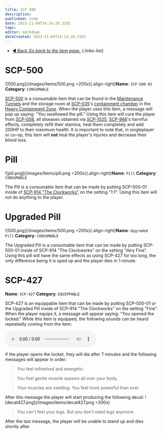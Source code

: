 ```yaml
---
title: SCP 500
description: 
published: true
date: 2023-11-04T14:14:20.319Z
tags: 
editor: markdown
dateCreated: 2023-11-04T14:14:20.319Z
---
```


- [:arrow_backward: Back *Go back to the item page.*](/en/game/items#items)
{.links-list}
# SCP-500
![500.png](/images/items/500.png =200x){.align-right}**Name**: `SCP-500-01`
**Category**: `CONSUMABLE`

[SCP-500](/en/game/scps/500) is a consumable item that can be found in the [Maintenance Tunnels](/en/game/rooms/106chamb) and the storage room at [SCP-035](/en/game/scps/035)'s [containment chamber](/en/game/rooms/035) in the [Heavy Containment Zone](/en/game/rooms/hcz). When the player uses this item, a message will pop up saying: "You swallowed the pill." Using this item will cure the player from [SCP-008](/en/game/rooms/008), all diseases obtained via [SCP-1025](/en/game/scps/1025), [SCP-966](/en/game/scps/966)'s harmful effects, completely refill their stamina, heal them completely and add 200HP to their maximum health. It is important to note that, in singleplayer or co-op, this item will **not** heal the player's injuries and decrease their blood loss.

# Pill
![pill.png](/images/items/pill.png =200x){.align-right}**Name**: `Pill`
**Category**: `CONSUMABLE`

The Pill is a consumable item that can be made by putting SCP-500-01 inside of [SCP-914 "The Clockworks"](/en/game/scps/914) on the setting "1:1". Using this item will not do anything to the player.

# Upgraded Pill
![500.png](/images/items/500.png =200x){.align-right}**Name**: `Upgraded Pill`
**Category**: `CONSUMABLE`

The Upgraded Pill is a consumable item that can be made by putting SCP-500-01 inside of SCP-914 "The Clockworks" on the setting 'Very Fine". Using this pill will have the same effects as using SCP-427 for too long, the only difference being it is sped up and the player dies in 1 minute.

# SCP-427
**Name**: `SCP-427`
**Category**: `EQUIPPABLE`

SCP-427 is an equippable item that can be made by putting SCP-500-01 or the Upgraded Pill inside of SCP-914 "The Clockworks" on the setting "Fine". When the player equips it, a message will appear saying: "You opened the locked." While this item is equipped, the following sounds can be heard repeatedly coming from the item:

<audio controls src="/audios/items/effect.ogg"></audio>


If the player opens the locket, they will die after 7 minutes and the following messages will appear in order:

> You feel refreshed and energetic.

>You feel gentle muscle spasms all over your body.

>Your muscles are swelling. You feel more powerful than ever.

After this message the player will start producing the following decal:
![decal427.png](/images/items/decal427.png =200x)

>You can't feel your legs. But you don't need legs anymore.

After the last message, the player will be unable to stand up and dies shortly after.


